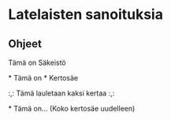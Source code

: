 # Latelaisten sanoituksia
## Ohjeet

Tämä on
Säkeistö

\* Tämä on
\* Kertosäe

:,: Tämä lauletaan kaksi kertaa :,:

\* Tämä on...
(Koko kertosäe uudelleen)